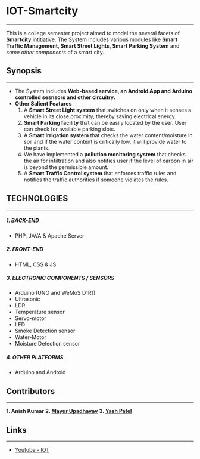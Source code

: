 # **IOT-Smartcity**
---
This is a college semester project aimed to model the several facets of  **Smartcity** intitiative. The System includes various modules like **Smart Traffic Management, Smart Street Lights, Smart Parking System** and _some other components_ of a smart city.

## Synopsis
---
* The System includes **Web-based service, an Android App and Arduino controlled sesnsors and other circuitry.**
* **Other Salient Features**  
    1. A **Smart Street Light system** that switches on only when it senses a vehicle in its close proximity, thereby saving electrical energy.
    2. **Smart Parking facility** that can be easily located by the user. User can check for available parking slots.
    3. A **Smart Irrigation system** that checks the water content/moisture in soil and if the water content is critically low, it will provide water to the plants.
    4. We have implemented a **pollution monitoring system** that checks the air for infiltration and also notifies user if the level of carbon in air is beyond the permissible amount.
    5. A **Smart Traffic Control system** that enforces traffic rules and notifies the traffic authorities if someone violates the rules.

## TECHNOLOGIES
----
##### 1. BACK-END
*   PHP, JAVA & Apache Server
##### 2. FRONT-END
* HTML, CSS & JS
##### 3. ELECTRONIC COMPONENTS / SENSORS
* Arduino (UNO and WeMoS D1R1)
* Ultrasonic
* LDR
* Temperature sensor
* Servo-motor
* LED
* Smoke Detection sensor
* Water-Motor
* Moisture Detection sensor
##### 4. OTHER PLATFORMS
* Arduino and Android

## Contributors
---
**1. Anish Kumar**
**2. [Mayur Upadhayay](https://github.com/mayur256)**
**3. [Yash Patel](https://github.com/YashPatel9274)**

## Links
---
* [Youtube - IOT](https://youtu.be/8PDNgE_jzA8)